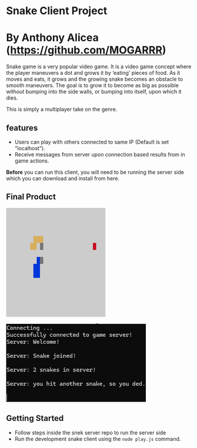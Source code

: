 # Snake Client Project 
# By Anthony Alicea (https://github.com/MOGARRR)

Snake game is a very popular video game. It is a video game concept where the player maneuvers a dot and grows it by ‘eating’ pieces of food. As it moves and eats, it grows and the growing snake becomes an obstacle to smooth maneuvers. The goal is to grow it to become as big as possible without bumping into the side walls, or bumping into itself, upon which it dies.

This is simply a multiplayer take on the genre.

## features
- Users can play with others connected to same IP (Default is set "localhost").
- Receive messages from server upon connection based results from in game actions.

**Before** you can run this client, you will need to be running the server side which you can download and install from here. 

## Final Product

!["Snek game with two players/snakes."](./images/Snek%20game%20preview.png)

!["View of terminal messages from server while playing snek."](./images/Snek%20Server%20preview.png)


## Getting Started

- Follow steps inside the snek server repo to run the server side
- Run the development snake client using the `node play.js` command.

